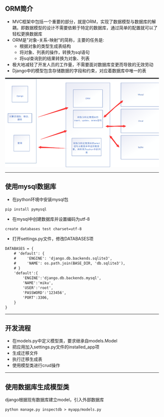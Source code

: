 ## ORM简介

* MVC框架中包括一个重要的部分，就是ORM，实现了数据模型与数据库的解耦，即数据模型的设计不需要依赖于特定的数据库，通过简单的配置就可以了轻松更换数据库
* ORM是"对象-关系-映射"的简称，主要的任务是:
  * 根据对象的类型生成表结构
  * 将对象、列表的操作，转换为sql语句
  * 将sql查询到的结果转换为对象、列表
* 极大地减轻了开发人员的工作量，不需要面对数据库变更而导致的无效劳动
* Django中的模型包含存储数据的字段和约束，对应着数据库中唯一的表

![](/assets/django模型.png)

---

## 使用mysql数据库

* 在python环境中安装mysql包

```
pip install pymysql
```

* 在mysql中创建数据库并设置编码为utf-8

```
create databases test charset=utf-8
```

* 打开settings.py文件，修改DATABASES项

```
DATABASES = {
    # 'default': {
    #     'ENGINE': 'django.db.backends.sqlite3',
    #     'NAME': os.path.join(BASE_DIR, 'db.sqlite3'),
    # }
    'default':{
        'ENGINE':'django.db.backends.mysql',
        'NAME':'miku',
        'USER':'root',
        'PASSWORD':'123456',
        'PORT':3306,
    }
}
```

---

## 开发流程

* 在models.py中定义模型类，要求继承自models.Model
* 把应用加入settings.py文件的installed\_app项
* 生成迁移文件
* 执行迁移生成表
* 使用模型类进行crud操作

---

## 使用数据库生成模型类

django根据现有数据库建立model，引入外部数据库

```
python manage.py inspectdb > myapp/models.py
```



